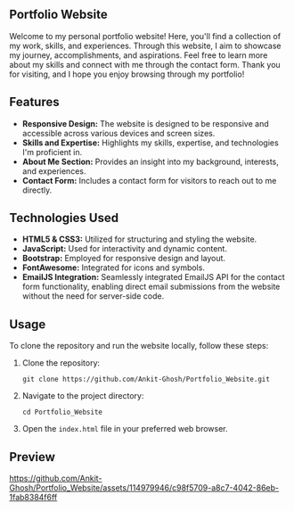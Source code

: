 ## Portfolio Website

Welcome to my personal portfolio website! Here, you'll find a collection of my work, skills, and experiences.
Through this website, I aim to showcase my journey, accomplishments, and aspirations. Feel free to learn more about my skills and connect with me through the contact form.
Thank you for visiting, and I hope you enjoy browsing through my portfolio!

## Features

- **Responsive Design:** The website is designed to be responsive and accessible across various devices and screen sizes.
- **Skills and Expertise:** Highlights my skills, expertise, and technologies I'm proficient in.
- **About Me Section:** Provides an insight into my background, interests, and experiences.
- **Contact Form:** Includes a contact form for visitors to reach out to me directly.

## Technologies Used

- **HTML5 & CSS3:** Utilized for structuring and styling the website.
- **JavaScript:** Used for interactivity and dynamic content.
- **Bootstrap:** Employed for responsive design and layout.
- **FontAwesome:** Integrated for icons and symbols.
- **EmailJS Integration:** Seamlessly integrated EmailJS API for the contact form functionality, enabling direct email submissions from the website without the need for server-side code.

## Usage

To clone the repository and run the website locally, follow these steps:

1. Clone the repository:

   ```
   git clone https://github.com/Ankit-Ghosh/Portfolio_Website.git
   ```

2. Navigate to the project directory:

   ```
   cd Portfolio_Website
   ```

3. Open the `index.html` file in your preferred web browser.

## Preview

https://github.com/Ankit-Ghosh/Portfolio_Website/assets/114979946/c98f5709-a8c7-4042-86eb-1fab8384f6ff

